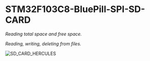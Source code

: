 # STM32F103C8-BluePill-SPI-SD-CARD

*Reading total space and free space.</p>
Reading, writing, deleting from files.*

![SD_CARD_HERCULES](https://user-images.githubusercontent.com/75426545/128774251-dcdb5b24-b10d-438e-9e13-eae319dec644.jpg)
